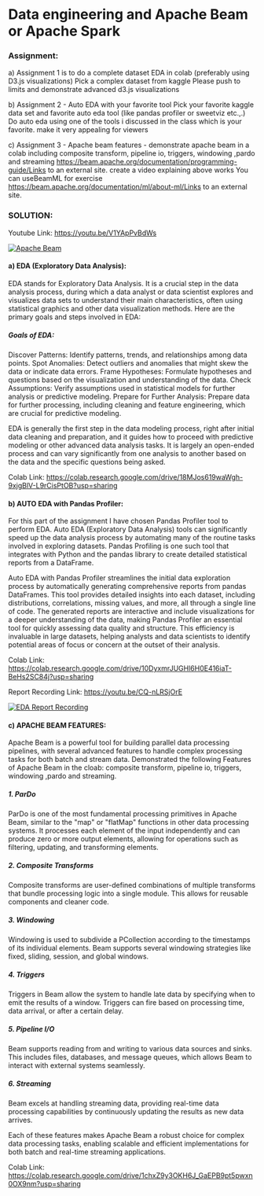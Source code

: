 # Data engineering and Apache Beam or Apache Spark

### Assignment:
a) Assignment 1 is to do a complete dataset EDA in colab (preferably using D3.js visualizations)
Pick a complex dataset from kaggle 
Please push to limits and demonstrate advanced d3.js visualizations 

b) Assignment 2 - Auto EDA with your favorite tool
Pick your favorite kaggle data set and favorite auto eda tool (like pandas profiler or sweetviz etc.,.) 
Do auto eda using one of the tools i discussed in the class which is your favorite. make it very appealing for viewers

c) Assignment 3 - Apache beam features - demonstrate apache beam in a colab including composite transform, pipeline io, triggers, windowing ,pardo and streaming
https://beam.apache.org/documentation/programming-guide/Links to an external site.
create a video explaining above works 
You can useBeamML for exercise https://beam.apache.org/documentation/ml/about-ml/Links to an external site.

### SOLUTION:

Youtube Link: https://youtu.be/V1YApPvBdWs 

[![Apache Beam](https://img.youtube.com/vi/V1YApPvBdWs/0.jpg)](https://www.youtube.com/watch?v=V1YApPvBdWs)

#### a) EDA (Exploratory Data Analysis):

EDA stands for Exploratory Data Analysis. It is a crucial step in the data analysis process, during which a data analyst or data scientist explores and visualizes data sets to understand their main characteristics, often using statistical graphics and other data visualization methods. Here are the primary goals and steps involved in EDA:

##### Goals of EDA:
Discover Patterns: Identify patterns, trends, and relationships among data points.
Spot Anomalies: Detect outliers and anomalies that might skew the data or indicate data errors.
Frame Hypotheses: Formulate hypotheses and questions based on the visualization and understanding of the data.
Check Assumptions: Verify assumptions used in statistical models for further analysis or predictive modeling.
Prepare for Further Analysis: Prepare data for further processing, including cleaning and feature engineering, which are crucial for predictive modeling.

EDA is generally the first step in the data modeling process, right after initial data cleaning and preparation, and it guides how to proceed with predictive modeling or other advanced data analysis tasks. It is largely an open-ended process and can vary significantly from one analysis to another based on the data and the specific questions being asked.

Colab Link: https://colab.research.google.com/drive/18MJos619waWgh-9xjgBlV-L9rCisPtOB?usp=sharing 

#### b) AUTO EDA with Pandas Profiler:

For this part of the assignment I have chosen Pandas Profiler tool to perform EDA. Auto EDA (Exploratory Data Analysis) tools can significantly speed up the data analysis process by automating many of the routine tasks involved in exploring datasets. Pandas Profiling is one such tool that integrates with Python and the pandas library to create detailed statistical reports from a DataFrame.

Auto EDA with Pandas Profiler streamlines the initial data exploration process by automatically generating comprehensive reports from pandas DataFrames. This tool provides detailed insights into each dataset, including distributions, correlations, missing values, and more, all through a single line of code. The generated reports are interactive and include visualizations for a deeper understanding of the data, making Pandas Profiler an essential tool for quickly assessing data quality and structure. This efficiency is invaluable in large datasets, helping analysts and data scientists to identify potential areas of focus or concern at the outset of their analysis.

Colab Link: https://colab.research.google.com/drive/10DyxmrJUGHl6H0E416iaT-BeHs2SC84j?usp=sharing 

Report Recording Link: https://youtu.be/CQ-nLRSjOrE 

[![EDA Report Recording](https://img.youtube.com/vi/CQ-nLRSjOrE/0.jpg)](https://www.youtube.com/watch?v=CQ-nLRSjOrE)


#### c) APACHE BEAM FEATURES:

Apache Beam is a powerful tool for building parallel data processing pipelines, with several advanced features to handle complex processing tasks for both batch and stream data. Demonstrated the following Features of Apache Beam in the cloab: composite transform, pipeline io, triggers, windowing ,pardo and streaming.

##### 1. ParDo
ParDo is one of the most fundamental processing primitives in Apache Beam, similar to the "map" or "flatMap" functions in other data processing systems. It processes each element of the input independently and can produce zero or more output elements, allowing for operations such as filtering, updating, and transforming elements.

##### 2. Composite Transforms
Composite transforms are user-defined combinations of multiple transforms that bundle processing logic into a single module. This allows for reusable components and cleaner code.

##### 3. Windowing
Windowing is used to subdivide a PCollection according to the timestamps of its individual elements. Beam supports several windowing strategies like fixed, sliding, session, and global windows.

##### 4. Triggers
Triggers in Beam allow the system to handle late data by specifying when to emit the results of a window. Triggers can fire based on processing time, data arrival, or after a certain delay.

##### 5. Pipeline I/O
Beam supports reading from and writing to various data sources and sinks. This includes files, databases, and message queues, which allows Beam to interact with external systems seamlessly.

##### 6. Streaming
Beam excels at handling streaming data, providing real-time data processing capabilities by continuously updating the results as new data arrives.

Each of these features makes Apache Beam a robust choice for complex data processing tasks, enabling scalable and efficient implementations for both batch and real-time streaming applications.

Colab Link: https://colab.research.google.com/drive/1chxZ9y3OKH6J_GaEPB9pt5pwxn0OX9nm?usp=sharing 





